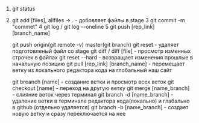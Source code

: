 1. git status
2. git add [files], allfiles -> . - добовляет файлы в stage
   3 git commit -m "commet"
   4 git log / git log --oneline
   5 git push [rep_link] [branch_name]

   git push origin(git remote -v) master(git branch)
   git reset - удаляет подготовленый файл со stage
   git diff / diff [file] - просмотр изменных строчек в файлах
   git reset --hard - возвращает изменения прошлые в начальную позицию
   git pull [rep_link] [branch_name] - перемещает ветку из локального редактора кода на глобальный наш сайт

   git breanch [name] - создание ветки и просмотр всех веток
   git cheсkout [name] - переход на другую ветку
   git merge [name_branch] - слияние веток через терминал
   git branch -d [name_branch] - удаление ветки в терминале редактора кода(локально) и глабально в github (отдельно удаляется)
   git branch -b [name_branch] - создает новую ветку и сразу переключается на нее
